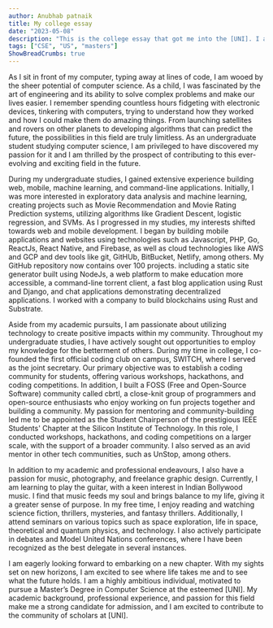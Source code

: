 ```yaml
---
author: Anubhab patnaik
title: My college essay 
date: "2023-05-08"
description: "This is the college essay that got me into the [UNI]. I am sharing this to help others write their essays. I hope this helps :)"
tags: ["CSE", "US", "masters"]
ShowBreadCrumbs: true 
---
```

As I sit in front of my computer, typing away at lines of code, I am wooed by the sheer potential of computer science. As a child, I was fascinated by the art of engineering and its ability to solve complex problems and make our lives easier. I remember spending countless hours fidgeting with electronic devices, tinkering with computers, trying to understand how they worked and how I could make them do amazing things. From launching satellites and rovers on other planets to developing algorithms that can predict the future, the possibilities in this field are truly limitless. As an undergraduate student studying computer science, I am privileged to have discovered my passion for it and I am thrilled by the prospect of contributing to this ever-evolving and exciting field in the future.

During my undergraduate studies, I gained extensive experience building web, mobile, machine learning, and command-line applications. Initially, I was more interested in exploratory data analysis and machine learning, creating projects such as Movie Recommendation and Movie Rating Prediction systems, utilizing algorithms like Gradient Descent, logistic regression, and SVMs. As I progressed in my studies, my interests shifted towards web and mobile development. I began by building mobile applications and websites using technologies such as Javascript, PHP, Go, ReactJs, React Native, and Firebase, as well as cloud technologies like AWS and GCP and dev tools like git, GitHUb, BitBucket, Netlify, among others. My GitHub repository now contains over 100 projects. including a static site generator built using NodeJs, a web platform to make education more accessible, a command-line torrent client, a fast blog application using Rust and Django, and chat applications demonstrating decentralized applications. I worked with a company to build blockchains using Rust and Substrate.

Aside from my academic pursuits, I am passionate about utilizing technology to create positive impacts within my community. Throughout my undergraduate studies, I have actively sought out opportunities to employ my knowledge for the betterment of others. During my time in college, I co-founded the first official coding club on campus, SWITCH, where I served as the joint secretary. Our primary objective was to establish a coding community for students, offering various workshops, hackathons, and coding competitions. In addition, I built a FOSS (Free and Open-Source Software) community called cbrtl, a close-knit group of programmers and open-source enthusiasts who enjoy working on fun projects together and building a community. My passion for mentoring and community-building led me to be appointed as the Student Chairperson of the prestigious IEEE Students' Chapter at the Silicon Institute of Technology. In this role, I conducted workshops, hackathons, and coding competitions on a larger scale, with the support of a broader community. I also served as an avid mentor in other tech communities, such as UnStop, among others.

In addition to my academic and professional endeavours, I also have a passion for music, photography, and freelance graphic design. Currently, I am learning to play the guitar, with a keen interest in Indian Bollywood music. I find that music feeds my soul and brings balance to my life, giving it a greater sense of purpose. In my free time, I enjoy reading and watching science fiction, thrillers, mysteries, and fantasy thrillers. Additionally, I attend seminars on various topics such as space exploration, life in space, theoretical and quantum physics, and technology. I also actively participate in debates and Model United Nations conferences, where I have been recognized as the best delegate in several instances.

I am eagerly looking forward to embarking on a new chapter. With my sights set on new horizons, I am excited to see where life takes me and to see what the future holds. I am a highly ambitious individual, motivated to pursue a Master’s Degree in Computer Science at the esteemed [UNI]. My academic background, professional experience, and passion for this field make me a strong candidate for admission, and I am excited to contribute to the community of scholars at [UNI].
